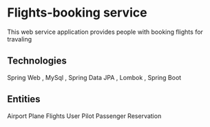 # Flights-booking service

This web service application provides people with booking flights for travaling

## Technologies

Spring Web , MySql , Spring Data JPA , Lombok , Spring Boot

## Entities

Airport Plane Flights User Pilot Passenger Reservation
